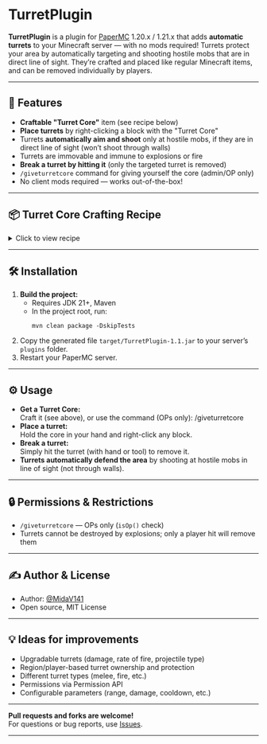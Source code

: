 # TurretPlugin

**TurretPlugin** is a plugin for [PaperMC](https://papermc.io/) 1.20.x / 1.21.x that adds **automatic turrets** to your Minecraft server — with no mods required! Turrets protect your area by automatically targeting and shooting hostile mobs that are in direct line of sight. They’re crafted and placed like regular Minecraft items, and can be removed individually by players.

---

## 🚀 Features

- **Craftable "Turret Core"** item (see recipe below)
- **Place turrets** by right-clicking a block with the "Turret Core"
- Turrets **automatically aim and shoot** only at hostile mobs, if they are in direct line of sight (won’t shoot through walls)
- Turrets are immovable and immune to explosions or fire
- **Break a turret by hitting it** (only the targeted turret is removed)
- `/giveturretcore` command for giving yourself the core (admin/OP only)
- No client mods required — works out-of-the-box!

---

## 📦 Turret Core Crafting Recipe

<details>
  <summary>Click to view recipe</summary>
  I R I
  R D R
  I R I
  
- **I** — Iron Ingot (`IRON_INGOT`)
- **R** — Redstone (`REDSTONE`)
- **D** — Dispenser (`DISPENSER`)
- Center: Dispenser, surrounded by iron and redstone

</details>

---

## 🛠️ Installation

1. **Build the project:**  
   - Requires JDK 21+, Maven  
   - In the project root, run:
     ```
     mvn clean package -DskipTests
     ```
2. Copy the generated file `target/TurretPlugin-1.1.jar` to your server’s `plugins` folder.
3. Restart your PaperMC server.

---

## ⚙️ Usage

- **Get a Turret Core:**  
  Craft it (see above), or use the command (OPs only):
/giveturretcore
- **Place a turret:**  
Hold the core in your hand and right-click any block.
- **Break a turret:**  
Simply hit the turret (with hand or tool) to remove it.
- **Turrets automatically defend the area** by shooting at hostile mobs in line of sight (not through walls).

---

## 🔒 Permissions & Restrictions

- `/giveturretcore` — OPs only (`isOp()` check)
- Turrets cannot be destroyed by explosions; only a player hit will remove them

---

## ✍️ Author & License

- Author: [@MidaV141](https://github.com/MidaV141)
- Open source, MIT License

---

## 💡 Ideas for improvements

- Upgradable turrets (damage, rate of fire, projectile type)
- Region/player-based turret ownership and protection
- Different turret types (melee, fire, etc.)
- Permissions via Permission API
- Configurable parameters (range, damage, cooldown, etc.)

---

**Pull requests and forks are welcome!**  
For questions or bug reports, use [Issues](https://github.com/yourname/TurretPlugin/issues).

---
